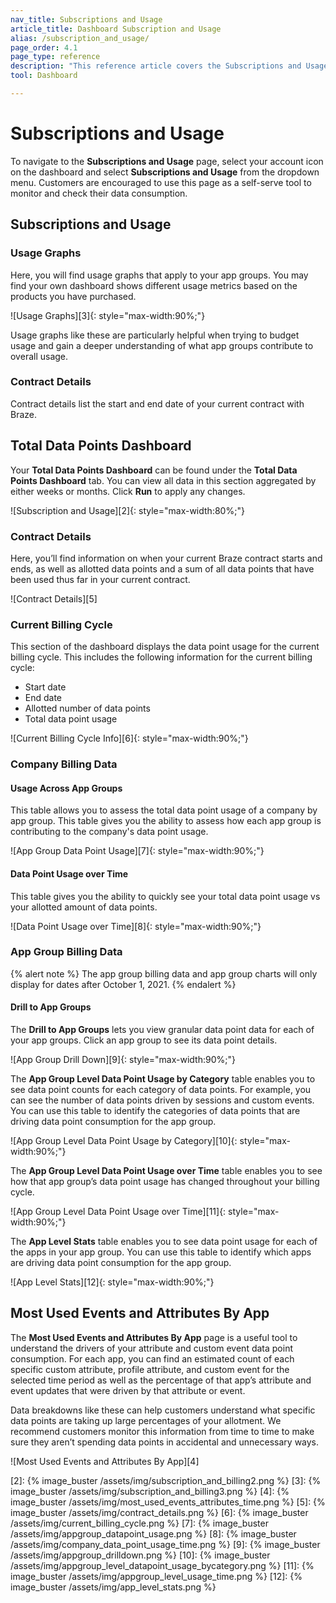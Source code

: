 ```yaml
---
nav_title: Subscriptions and Usage
article_title: Dashboard Subscription and Usage
alias: /subscription_and_usage/
page_order: 4.1
page_type: reference
description: "This reference article covers the Subscriptions and Usage page, where you can monitor and check your data consumption."
tool: Dashboard

---
```


# Subscriptions and Usage

To navigate to the **Subscriptions and Usage** page, select your account icon on the dashboard and select __Subscriptions and Usage__ from the dropdown menu. Customers are encouraged to use this page as a self-serve tool to monitor and check their data consumption. 

## Subscriptions and Usage

### Usage Graphs

Here, you will find usage graphs that apply to your app groups. You may find your own dashboard shows different usage metrics based on the products you have purchased. 

![Usage Graphs][3]{: style="max-width:90%;"}

Usage graphs like these are particularly helpful when trying to budget usage and gain a deeper understanding of what app groups contribute to overall usage.

### Contract Details

Contract details list the start and end date of your current contract with Braze.

## Total Data Points Dashboard

Your **Total Data Points Dashboard** can be found under the __Total Data Points Dashboard__ tab. You can view all data in this section aggregated by either weeks or months. Click **Run** to apply any changes.

![Subscription and Usage][2]{: style="max-width:80%;"}

### Contract Details 

Here, you’ll find information on when your current Braze contract starts and ends, as well as allotted data points and a sum of all data points that have been used thus far in your current contract.

![Contract Details][5]

### Current Billing Cycle

This section of the dashboard displays the data point usage for the current billing cycle. This includes the following information for the current billing cycle:
- Start date 
- End date  
- Allotted number of data points 
- Total data point usage 

![Current Billing Cycle Info][6]{: style="max-width:90%;"}

### Company Billing Data

#### Usage Across App Groups 

This table allows you to assess the total data point usage of a company by app group. This table gives you the ability to assess how each app group is contributing to the company's data point usage.

![App Group Data Point Usage][7]{: style="max-width:90%;"}

#### Data Point Usage over Time
This table gives you the ability to quickly see your total data point usage vs your allotted amount of data points. 

![Data Point Usage over Time][8]{: style="max-width:90%;"}

### App Group Billing Data

{% alert note %}
The app group billing data and app group charts will only display for dates after October 1, 2021. 
{% endalert %}

#### Drill to App Groups
The **Drill to App Groups** lets you view granular data point data for each of your app groups. Click an app group to see its data point details.

![App Group Drill Down][9]{: style="max-width:90%;"}

The **App Group Level Data Point Usage by Category** table enables you to see data point counts for each category of data points. For example, you can see the number of data points driven by sessions and custom events. You can use this table to identify the categories of data points that are driving data point consumption for the app group.

![App Group Level Data Point Usage by Category][10]{: style="max-width:90%;"}

The **App Group Level Data Point Usage over Time** table enables you to see how that app group’s data point usage has changed throughout your billing cycle.

![App Group Level Data Point Usage over Time][11]{: style="max-width:90%;"}

The **App Level Stats** table enables you to see data point usage for each of the apps in your app group. You can use this table to identify which apps are driving data point consumption for the app group.

![App Level Stats][12]{: style="max-width:90%;"}

## Most Used Events and Attributes By App

The **Most Used Events and Attributes By App** page is a useful tool to understand the drivers of your attribute and custom event data point consumption. For each app, you can find an estimated count of each specific custom attribute, profile attribute, and custom event for the selected time period as well as the percentage of that app’s attribute and event updates that were driven by that attribute or event. 

Data breakdowns like these can help customers understand what specific data points are taking up large percentages of your allotment. We recommend customers monitor this information from time to time to make sure they aren’t spending data points in accidental and unnecessary ways. 

![Most Used Events and Attributes By App][4]



[2]: {% image_buster /assets/img/subscription_and_billing2.png %}
[3]: {% image_buster /assets/img/subscription_and_billing3.png %}
[4]: {% image_buster /assets/img/most_used_events_attributes_time.png %}
[5]: {% image_buster /assets/img/contract_details.png %}
[6]: {% image_buster /assets/img/current_billing_cycle.png %}
[7]: {% image_buster /assets/img/appgroup_datapoint_usage.png %}
[8]: {% image_buster /assets/img/company_data_point_usage_time.png %}
[9]: {% image_buster /assets/img/appgroup_drilldown.png %}
[10]: {% image_buster /assets/img/appgroup_level_datapoint_usage_bycategory.png %}
[11]: {% image_buster /assets/img/appgroup_level_usage_time.png %}
[12]: {% image_buster /assets/img/app_level_stats.png %}
